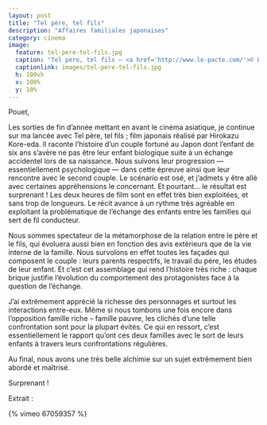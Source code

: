 ```yaml
---
layout: post
title: "Tel père, tel fils"
description: "Affaires familiales japonaises"
category: cinema
image:
  feature: tel-pere-tel-fils.jpg
  caption: "Tel père, tel fils — <a href='http://www.le-pacte.com/'>© Le Pacte</a>"
  captionlink: images/tel-pere-tel-fils.jpg
  h: 100vh
  x: 100%
  y: 10%
---
```


Pouet,

Les sorties de fin d’année mettant en avant le cinéma asiatique, je continue sur
ma lancée avec Tel père, tel fils ; film japonais réalisé par Hirokazu
Kore-eda. Il raconte l’histoire d’un couple fortuné au Japon dont l’enfant de
six ans s’avère ne pas être leur enfant biologique suite à un échange accidentel
lors de sa naissance. Nous suivons leur progression — essentiellement
psychologique — dans cette épreuve ainsi que leur rencontre avec le second
couple. Le scénario est osé, et j’admets y être allé avec certaines
appréhensions le concernant. Et pourtant… le résultat est surprenant ! Les deux
heures de film sont en effet très bien exploitées, et sans trop de longueurs. Le
récit avance à un rythme très agréable en exploitant la problématique de
l’échange des enfants entre les familles qui sert de fil conducteur. 

Nous sommes spectateur de la métamorphose de la relation entre le père et le
fils, qui évoluera aussi bien en fonction des avis extérieurs que de la vie
interne de la famille. Nous survolons en effet toutes les façades qui composent
le couple : leurs parents respectifs, le travail du père, les études de leur
enfant. Et c’est cet assemblage qui rend l’histoire très riche : chaque brique
justifie l’évolution du comportement des protagonistes face à la question de
l’échange.

J’ai extrêmement apprécié la richesse des personnages et surtout les
interactions entre-eux. Même si nous tombons une fois encore dans l’opposition
famille riche – famille pauvre, les clichés d’une telle confrontation sont pour
la plupart évités. Ce qui en ressort, c’est essentiellement le rapport qu’ont
ces deux familles avec le sort de leurs enfants à travers leurs confrontations
régulières. 

Au final, nous avons une très belle alchimie sur un sujet extrêmement bien abordé
et maîtrisé. 

Surprenant !

Extrait :

{% vimeo 67059357 %}
